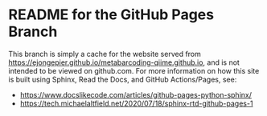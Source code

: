 # README for the GitHub Pages Branch
This branch is simply a cache for the website served from https://ejongepier.github.io/metabarcoding-qiime.github.io,
and is  not intended to be viewed on github.com.
For more information on how this site is built using Sphinx, Read the Docs, and GitHub Actions/Pages, see:
 * https://www.docslikecode.com/articles/github-pages-python-sphinx/
 * https://tech.michaelaltfield.net/2020/07/18/sphinx-rtd-github-pages-1
